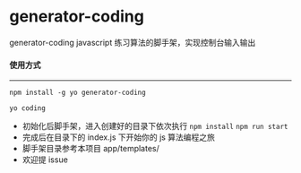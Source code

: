 # generator-coding
generator-coding  javascript 练习算法的脚手架，实现控制台输入输出

#### 使用方式

------

`` npm install -g yo generator-coding ``

`` yo coding ``

* 初始化后脚手架，进入创建好的目录下依次执行 `` npm install ``   `` npm run start ``
* 完成后在目录下的 index.js 下开始你的 js 算法编程之旅
* 脚手架目录参考本项目 app/templates/
* 欢迎提 issue

